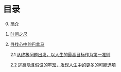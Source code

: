 # 目录

0. [简介](README.md)

1. [时间之尺](时间之尺/index.md)
2. [寻找心中的巴拿马](寻找心中的巴拿马/index.md)

    2.1 [从终极问题出发，以人生的最高目标作为第一准则](寻找心中的巴拿马/从终极问题出发.md)
    
    2.2 [逃离隐含假设的牢笼，发现人生中的更多的可能选项](寻找心中的巴拿马/逃离隐含假设的牢笼.md)